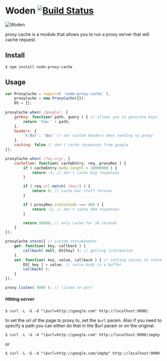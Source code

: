 # Woden [![Build Status](https://travis-ci.org/honeinc/node-proxy-cache.svg?branch=master)](https://travis-ci.org/honeinc/node-proxy-cache)

![Woden](https://cloud.githubusercontent.com/assets/273857/5469053/e6c140a2-858b-11e4-97b1-ee4c1a39d352.png)

proxy cache is a module that allows you to run a proxy server that will cache request.

## Install 

    $ npm install node-proxy-cache
    
## Usage

```javascript
var ProxyCache = require( 'node-proxy-cache' ),
    proxyCache = new ProxyCache({}),
    DS = {};
    
proxyCache.when( /google/, {
    getKey: function( path, query ) { // allows you to generate keys
        return 'foo:' + path; 
    },
    headers: {
        'X-Bar': 'Baz' // set custom headers when sending to proxy
    },
    caching: false // don't cache responses from google
});

proxyCache.when( /foo.org/, {
    cacheTime: function( cacheEntry, req, proxyRes ) {
        if ( cacheEntry.body.length > 10000000 ) {
            return -1; // don't cache big responses
        }

        if ( req.url.match( /bar/) ) {
            return 0; // cache bar stuff forever
        }

        if ( proxyRes.statusCode === 404 ) {
            return -1; // don't cache 404 responses
        }

        return 10000; // only cache for 10 seconds
    }  
});

proxyCache.store({ // custom storeAdapter
    get: function( key, callback ) {
        callback( null, DS[key] ); // getting information
    },
    set: function( key, value, callback ) { // setting values to store
        DS[ key ] = value; // value.body is a buffer 
        callback( );
    }
});

proxy.listen( 9000 ); // listen on port
```

##### Hitting server

    $ curl -L -G -d "\$url=http://google.com" http://localhost:9000/
    
to set the url of the page to proxy to, set the `$url` param. Also if you need to specify a path you can either do that in the $url param or on the original.

    $ curl -L -G -d "\$url=http://google.com" http://localhost:9000/imghp

or 

    $ curl -L -G -d "\$url=http://google.com/imghp" http://localhost:9000
  
